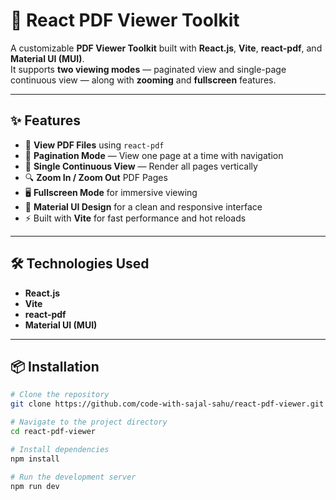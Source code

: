 # 📄 React PDF Viewer Toolkit

A customizable **PDF Viewer Toolkit** built with **React.js**, **Vite**, **react-pdf**, and **Material UI (MUI)**.  
It supports **two viewing modes** — paginated view and single-page continuous view — along with **zooming** and **fullscreen** features.

---

## ✨ Features

- 📄 **View PDF Files** using `react-pdf`
- 🔢 **Pagination Mode** — View one page at a time with navigation
- 📜 **Single Continuous View** — Render all pages vertically
- 🔍 **Zoom In / Zoom Out** PDF Pages
- 🖥️ **Fullscreen Mode** for immersive viewing
- 🎨 **Material UI Design** for a clean and responsive interface
- ⚡ Built with **Vite** for fast performance and hot reloads

---

## 🛠️ Technologies Used

- **React.js**
- **Vite**
- **react-pdf**
- **Material UI (MUI)**

---

## 📦 Installation

```bash
# Clone the repository
git clone https://github.com/code-with-sajal-sahu/react-pdf-viewer.git

# Navigate to the project directory
cd react-pdf-viewer

# Install dependencies
npm install

# Run the development server
npm run dev
